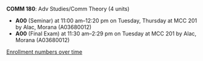 **COMM 180**: Adv Studies/Comm Theory (4 units)

- **A00** (Seminar) at 11:00 am–12:20 pm on Tuesday, Thursday at MCC 201 by Alac, Morana (A03680012)
- **A00** (Final Exam) at 11:30 am–2:29 pm on Tuesday at MCC 201 by Alac, Morana (A03680012)

[Enrollment numbers over time](./COMM180.tsv)
